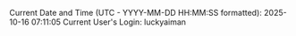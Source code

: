 Current Date and Time (UTC - YYYY-MM-DD HH:MM:SS formatted): 2025-10-16 07:11:05
Current User's Login: luckyaiman
